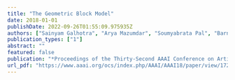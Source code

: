 ```yaml
---
title: "The Geometric Block Model"
date: 2018-01-01
publishDate: 2022-09-26T01:55:09.975935Z
authors: ["Sainyam Galhotra", "Arya Mazumdar", "Soumyabrata Pal", "Barna Saha"]
publication_types: ["1"]
abstract: ""
featured: false
publication: "*Proceedings of the Thirty-Second AAAI Conference on Artificial Intelligence, (AAAI-18), the 30th innovative Applications of Artificial Intelligence (IAAI-18), and the 8th AAAI Symposium on Educational Advances in Artificial Intelligence (EAAI-18), New Orleans, Louisiana, USA, February 2-7, 2018*"
url_pdf: "https://www.aaai.org/ocs/index.php/AAAI/AAAI18/paper/view/17214"
---
```



